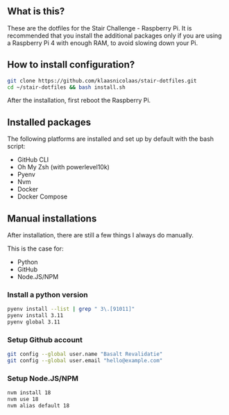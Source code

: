 ## What is this?

These are the dotfiles for the Stair Challenge - Raspberry Pi. It is recommended
that you install the additional packages only if you are using a Raspberry Pi 4 with
enough RAM, to avoid slowing down your Pi.

## How to install configuration?

```bash
git clone https://github.com/klaasnicolaas/stair-dotfiles.git
cd ~/stair-dotfiles && bash install.sh
```
After the installation, first reboot the Raspberry Pi.

## Installed packages

The following platforms are installed and set up by default with the bash script:

- GitHub CLI
- Oh My Zsh (with powerlevel10k)
- Pyenv
- Nvm
- Docker
- Docker Compose

## Manual installations

After installation, there are still a few things I always do manually.

This is the case for:

- Python
- GitHub
- Node.JS/NPM

### Install a python version

```bash
pyenv install --list | grep " 3\.[91011]"
pyenv install 3.11
pyenv global 3.11
```

### Setup Github account

```bash
git config --global user.name "Basalt Revalidatie"
git config --global user.email "hello@example.com"
```

### Setup Node.JS/NPM

```bash
nvm install 18
nvm use 18
nvm alias default 18
```